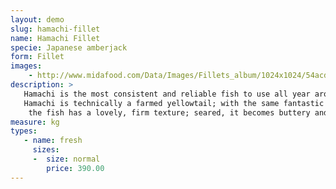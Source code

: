 ```yaml
---
layout: demo
slug: hamachi-fillet
name: Hamachi Fillet
specie: Japanese amberjack
form: Fillet
images:
    - http://www.midafood.com/Data/Images/Fillets_album/1024x1024/54acdeb6d7429532.JPG
description: >
   Hamachi is the most consistent and reliable fish to use all year around.
   Hamachi is technically a farmed yellowtail; with the same fantastic flavor and rich, luxurious texture due to a nice high fat content.
    the fish has a lovely, firm texture; seared, it becomes buttery and practically melts in your mouth.
measure: kg
types:
   - name: fresh
     sizes:
     -  size: normal
        price: 390.00
---
```

